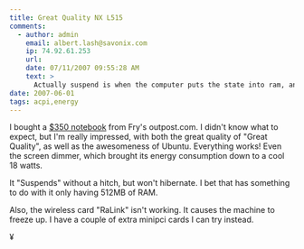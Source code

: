 ```yaml
---
title: Great Quality NX L515
comments:
  - author: admin
    email: albert.lash@savonix.com
    ip: 74.92.61.253
    url:
    date: 07/11/2007 09:55:28 AM
    text: >
      Actually suspend is when the computer puts the state into ram, and hibernate is when it stores it on the hard drive.
date: 2007-06-01
tags: acpi,energy
---
```

I bought a <a href="http://www.my-tech-deals.com/blog/2007/06/01/350-laptop-arrived/">$350 notebook</a> from Fry's outpost.com. I didn't know what to expect, but I'm really impressed, with both the great quality of "Great Quality", as well as the awesomeness of Ubuntu. Everything works! Even the screen dimmer, which brought its energy consumption down to a cool 18 watts.

It "Suspends" without a hitch, but won't hibernate. I bet that has something to do with it only having 512MB of RAM.

Also, the wireless card "RaLink" isn't working. It causes the machine to freeze up. I have a couple of extra minipci cards I can try instead.

¥

